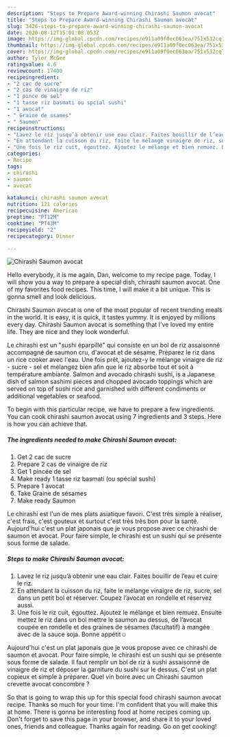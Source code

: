```yaml
---
description: "Steps to Prepare Award-winning Chirashi Saumon avocat"
title: "Steps to Prepare Award-winning Chirashi Saumon avocat"
slug: 3426-steps-to-prepare-award-winning-chirashi-saumon-avocat
date: 2020-08-12T15:01:08.053Z
image: https://img-global.cpcdn.com/recipes/e911a09f0ec063ea/751x532cq70/chirashi-saumon-avocat-photo-principale-de-la-recette.jpg
thumbnail: https://img-global.cpcdn.com/recipes/e911a09f0ec063ea/751x532cq70/chirashi-saumon-avocat-photo-principale-de-la-recette.jpg
cover: https://img-global.cpcdn.com/recipes/e911a09f0ec063ea/751x532cq70/chirashi-saumon-avocat-photo-principale-de-la-recette.jpg
author: Tyler McGee
ratingvalue: 4.6
reviewcount: 17400
recipeingredient:
- "2 cac de sucre"
- "2 cas de vinaigre de riz"
- "1 pince de sel"
- "1 tasse riz basmati ou spcial sushi"
- "1 avocat"
- " Graine de ssames"
- " Saumon"
recipeinstructions:
- "Lavez le riz jusqu’à obtenir une eau clair. Faites bouillir de l’eau et cuire le riz."
- "En attendant la cuisson du riz, faite le mélange vinaigre de riz, sucre, sel dans un petit bol et réserver. Coupez l’avocat en rondelle et réservez aussi."
- "Une fois le riz cuit, égouttez. Ajoutez le mélange et bien remuez. Ensuite mettez le riz dans un bol mettre le saumon au dessus, de l’avocat coupée en rondelle et des graines de sésames (facultatif) à mangée avec de la sauce soja. Bonne appétit☺️"
categories:
- Recipe
tags:
- chirashi
- saumon
- avocat

katakunci: chirashi saumon avocat 
nutrition: 121 calories
recipecuisine: American
preptime: "PT12M"
cooktime: "PT43M"
recipeyield: "2"
recipecategory: Dinner

---
```



![Chirashi Saumon avocat](https://img-global.cpcdn.com/recipes/e911a09f0ec063ea/751x532cq70/chirashi-saumon-avocat-photo-principale-de-la-recette.jpg)

Hello everybody, it is me again, Dan, welcome to my recipe page. Today, I will show you a way to prepare a special dish, chirashi saumon avocat. One of my favorites food recipes. This time, I will make it a bit unique. This is gonna smell and look delicious.

Chirashi Saumon avocat is one of the most popular of recent trending meals in the world. It is easy, it is quick, it tastes yummy. It is enjoyed by millions every day. Chirashi Saumon avocat is something that I've loved my entire life. They are nice and they look wonderful.

Le chirashi est un &#34;sushi éparpillé&#34; qui consiste en un bol de riz assaisonné accompagné de saumon cru, d&#39;avocat et de sésame. Préparez le riz dans un rice cooker avec l&#39;eau. Une fois prêt, ajoutez-y le mélange vinaigre de riz - sucre - sel et mélangez bien afin que le riz absorbe tout et soit à température ambiante. Salmon and avocado chirashi sushi, is a Japanese dish of salmon sashimi pieces and chopped avocado toppings which are served on top of sushi rice and garnished with different condiments or additional vegetables or seafood.


To begin with this particular recipe, we have to prepare a few ingredients. You can cook chirashi saumon avocat using 7 ingredients and 3 steps. Here is how you can achieve that.

<!--inarticleads1-->

##### The ingredients needed to make Chirashi Saumon avocat:

1. Get 2 cac de sucre
1. Prepare 2 cas de vinaigre de riz
1. Get 1 pincée de sel
1. Make ready 1 tasse riz basmati (ou spécial sushi)
1. Prepare 1 avocat
1. Take  Graine de sésames
1. Make ready  Saumon


Le chirashi est l&#39;un de mes plats asiatique favori. C&#39;est très simple à réaliser, c&#39;est frais, c&#39;est gouteux et surtout c&#39;est très très bon pour la santé. Aujourd&#39;hui c&#39;est un plat japonais que je vous propose avec ce chirashi de saumon et avocat. Pour faire simple, le chirashi est un sushi qui se présente sous forme de salade. 

<!--inarticleads2-->

##### Steps to make Chirashi Saumon avocat:

1. Lavez le riz jusqu’à obtenir une eau clair. Faites bouillir de l’eau et cuire le riz.
1. En attendant la cuisson du riz, faite le mélange vinaigre de riz, sucre, sel dans un petit bol et réserver. Coupez l’avocat en rondelle et réservez aussi.
1. Une fois le riz cuit, égouttez. Ajoutez le mélange et bien remuez. Ensuite mettez le riz dans un bol mettre le saumon au dessus, de l’avocat coupée en rondelle et des graines de sésames (facultatif) à mangée avec de la sauce soja. Bonne appétit☺️


Aujourd&#39;hui c&#39;est un plat japonais que je vous propose avec ce chirashi de saumon et avocat. Pour faire simple, le chirashi est un sushi qui se présente sous forme de salade. Il faut remplir un bol de riz à sushi assaisonné de vinaigre de riz et déposer la garniture du sushi sur le dessus. C&#39;est un plat copieux et simple à préparer. Quel vin boire avec un Chirashi saumon crevette avocat concombre ? 

So that is going to wrap this up for this special food chirashi saumon avocat recipe. Thanks so much for your time. I'm confident that you will make this at home. There is gonna be interesting food at home recipes coming up. Don't forget to save this page in your browser, and share it to your loved ones, friends and colleague. Thanks again for reading. Go on get cooking!
